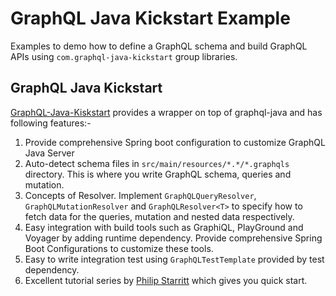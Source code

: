 # GraphQL Java Kickstart Example
Examples to demo how to define a GraphQL schema and build GraphQL APIs using `com.graphql-java-kickstart` group libraries.

## GraphQL Java Kickstart
[GraphQL-Java-Kiskstart](https://github.com/graphql-java-kickstart) provides a wrapper on top of graphql-java and has following features:-
1. Provide comprehensive Spring boot configuration to customize GraphQL Java Server
2. Auto-detect schema files in `src/main/resources/*.*/*.graphqls` directory. This is where you write GraphQL schema, queries and mutation.
3. Concepts of Resolver. Implement `GraphQLQueryResolver`, `GraphQLMutationResolver` and `GraphQLResolver<T>` to specify how to fetch data for the queries, mutation and nested data respectively.
4. Easy integration with build tools such as GraphiQL, PlayGround and Voyager by adding runtime dependency. Provide comprehensive Spring Boot Configurations to customize these tools.
5. Easy to write integration test using `GraphQLTestTemplate` provided by test dependency.
6. Excellent tutorial series by [Philip Starritt](https://github.com/philip-jvm) which gives you quick start. 
